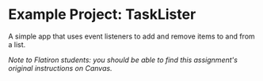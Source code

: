 # Example Project: TaskLister
A simple app that uses event listeners to add and remove items to and from a list.

_Note to Flatiron students: you should be able to find this assignment's original instructions on Canvas._